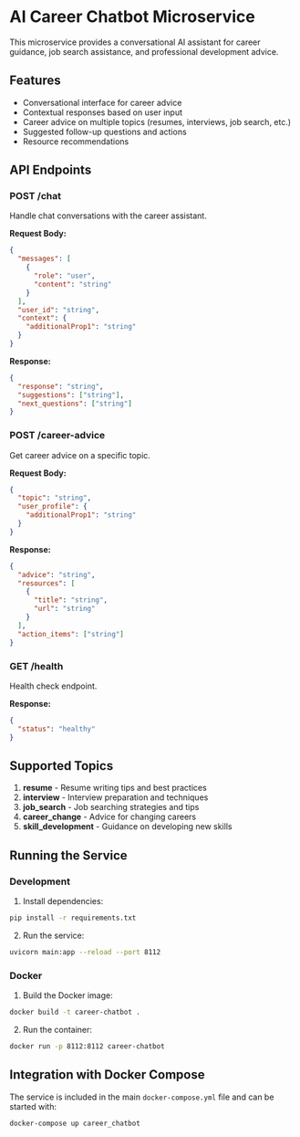 # AI Career Chatbot Microservice

This microservice provides a conversational AI assistant for career guidance, job search assistance, and professional development advice.

## Features

- Conversational interface for career advice
- Contextual responses based on user input
- Career advice on multiple topics (resumes, interviews, job search, etc.)
- Suggested follow-up questions and actions
- Resource recommendations

## API Endpoints

### POST /chat

Handle chat conversations with the career assistant.

**Request Body:**
```json
{
  "messages": [
    {
      "role": "user",
      "content": "string"
    }
  ],
  "user_id": "string",
  "context": {
    "additionalProp1": "string"
  }
}
```

**Response:**
```json
{
  "response": "string",
  "suggestions": ["string"],
  "next_questions": ["string"]
}
```

### POST /career-advice

Get career advice on a specific topic.

**Request Body:**
```json
{
  "topic": "string",
  "user_profile": {
    "additionalProp1": "string"
  }
}
```

**Response:**
```json
{
  "advice": "string",
  "resources": [
    {
      "title": "string",
      "url": "string"
    }
  ],
  "action_items": ["string"]
}
```

### GET /health

Health check endpoint.

**Response:**
```json
{
  "status": "healthy"
}
```

## Supported Topics

1. **resume** - Resume writing tips and best practices
2. **interview** - Interview preparation and techniques
3. **job_search** - Job searching strategies and tips
4. **career_change** - Advice for changing careers
5. **skill_development** - Guidance on developing new skills

## Running the Service

### Development

1. Install dependencies:
```bash
pip install -r requirements.txt
```

2. Run the service:
```bash
uvicorn main:app --reload --port 8112
```

### Docker

1. Build the Docker image:
```bash
docker build -t career-chatbot .
```

2. Run the container:
```bash
docker run -p 8112:8112 career-chatbot
```

## Integration with Docker Compose

The service is included in the main `docker-compose.yml` file and can be started with:
```bash
docker-compose up career_chatbot
```